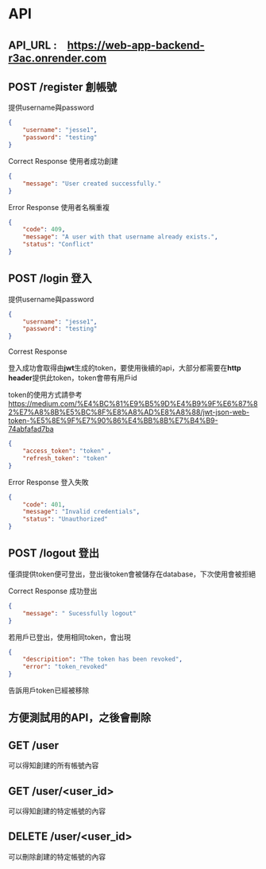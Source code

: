 # API


## API_URL :　https://web-app-backend-r3ac.onrender.com



## POST   /register 創帳號
提供username與password
```json
{
	"username": "jesse1",
	"password": "testing"	
}
```
Correct Response 使用者成功創建
```json
{
	"message": "User created successfully."
}
```
Error Response 使用者名稱重複
```json
{
	"code": 409,
	"message": "A user with that username already exists.",
	"status": "Conflict"
}
```

## POST   /login 登入
提供username與password
```json
{
	"username": "jesse1",
	"password": "testing"	
}
```
Correst Response 

登入成功會取得由**jwt**生成的token，要使用後續的api，大部分都需要在**http header**提供此token，token會帶有用戶id

token的使用方式請參考 https://medium.com/%E4%BC%81%E9%B5%9D%E4%B9%9F%E6%87%82%E7%A8%8B%E5%BC%8F%E8%A8%AD%E8%A8%88/jwt-json-web-token-%E5%8E%9F%E7%90%86%E4%BB%8B%E7%B4%B9-74abfafad7ba
```json
{
	"access_token": "token" ,
	"refresh_token": "token"
}
```

Error Response 登入失敗

```json
{
	"code": 401,
	"message": "Invalid credentials",
	"status": "Unauthorized"
}
```

## POST   /logout 登出
僅須提供token便可登出，登出後token會被儲存在database，下次使用會被拒絕

Correct Response 成功登出
```json
{
	"message": " Sucessfully logout"
}
```
若用戶已登出，使用相同token，會出現
```json
{
	"descripition": "The token has been revoked",
	"error": "token_revoked"
}
```
告訴用戶token已經被移除

## 方便測試用的API，之後會刪除
## GET   /user
可以得知創建的所有帳號內容

## GET   /user/<user_id>
可以得知創建的特定帳號的內容

## DELETE   /user/<user_id>
可以刪除創建的特定帳號的內容







